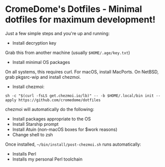 # CromeDome's Dotfiles - Minimal dotfiles for maximum development!

Just a few simple steps and you're up and running:

- Install decryption key

Grab this from another machine (usually `$HOME/.age/key.txt`)

- Install minimal OS packages

On all systems, this requires curl. For macOS, install MacPorts. On
NetBSD, grab pkgsrc-wip and install chezmoi.

- Install chezmoi:

`sh -c "$(curl -fsLS get.chezmoi.io/lb)" -- -b $HOME/.local/bin init --apply https://github.com/cromedome/dotfiles`

chezmoi will automatically do the following:
- Install packages appropriate to the OS
- Install Starship prompt
- Install Atuin (non-macOS boxes for $work reasons)
- Change shell to zsh

Once installed, `~/bin/install/post-chezmoi.sh` runs automatically:
- Installs Perl
- Installs my personal Perl toolchain

